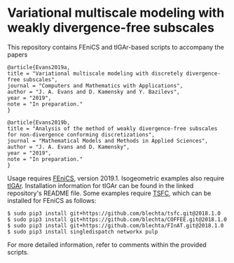 # Variational multiscale modeling with weakly divergence-free subscales
This repository contains FEniCS and tIGAr-based scripts to accompany the papers
```
@article{Evans2019a,
title = "Variational multiscale modeling with discretely divergence-free subscales",
journal = "Computers and Mathematics with Applications",
author = "J. A. Evans and D. Kamensky and Y. Bazilevs",
year = "2019",
note = "In preparation."
}

@article{Evans2019b,
title = "Analysis of the method of weakly divergence-free subscales for non-divergence conforming discretizations",
journal = "Mathematical Models and Methods in Applied Sciences",
author = "J. A. Evans and D. Kamensky",
year = "2019",
note = "In preparation."
}
```
Usage requires [FEniCS](https://fenicsproject.org/), version 2019.1.  Isogeometric examples also require [tIGAr](https://github.com/david-kamensky/tIGAr).  Installation information for tIGAr can be found in the linked repository's README file.  Some examples require [TSFC](https://doi.org/10.1137/17M1130642), which can be installed for FEniCS as follows:
```
$ sudo pip3 install git+https://github.com/blechta/tsfc.git@2018.1.0
$ sudo pip3 install git+https://github.com/blechta/COFFEE.git@2018.1.0
$ sudo pip3 install git+https://github.com/blechta/FInAT.git@2018.1.0
$ sudo pip3 install singledispatch networkx pulp
```
For more detailed information, refer to comments within the provided scripts.  

